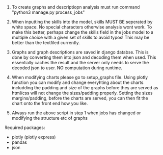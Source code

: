 1. To create graphs and descriptiopn analysis must run command "python3 manage.py process_jobs"
2. When inputting the skills into the model, skills MUST BE seperated by white space. No special characters otherwise analysis wont work. 
    To make this better, perhaps change the skills field in the jobs model to a multiple choice with a given set of skills to avoid typos! 
    This may be better than the textfiled currently.

3. Graphs and graph descriptions are saved in django databse. This is done by converting them into json and decoding them when used. This
    essentially caches the result and the server only needs to serve the decoded json to user. NO computation during runtime.

4. When modifying charts please go to setup_graphs file. Using plotly function you can modify and change everyhting about the charts includding the padding and
        size of the graphs before they are served as html/css will not change the sizes/padding properly. Setting the sizes margins/padding, before the charts are served,
        you can then fit the chart onto the front end how you like.
5. Always run the above script in step 1 when jobs has changed or modifying the structure etc of graphs


Required packages:

- plotly (plotly express)
- pandas
- json


